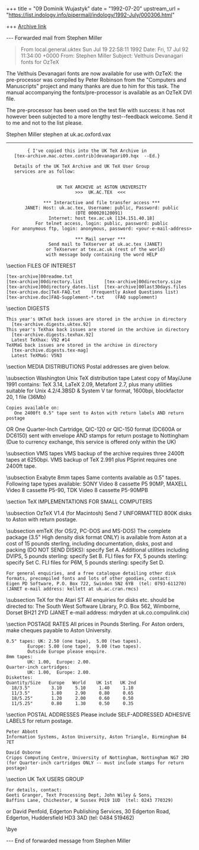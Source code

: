 +++
title = "09 Dominik Wujastyk"
date = "1992-07-20"
upstream_url = "https://list.indology.info/pipermail/indology/1992-July/000306.html"

+++
[Archive link](https://list.indology.info/pipermail/indology/1992-July/000306.html)


--- Forwarded mail from Stephen Miller <STEPHEN at uk.ac.oxford.vax>

>From local.general.uktex Sun Jul 19 22:58:11 1992
Date:    Fri, 17 Jul 92 11:34:00 +0000
From: Stephen Miller <STEPHEN at uk.ac.oxford.vax>
Subject: Velthuis Devanagari fonts for OzTeX

The Velthuis Devanagari fonts are now available for use with OzTeX: the
pre-processor was compiled by Peter Robinson from the "Computers and
Manuscripts" project and many thanks are due to him for this task. The
manual accompanying the fonts/pre-processor is available as an OzTeX DVI
file.

The pre-processor has been used on the test file with success: it has not
however been subjected to a more lengthy test--feedback welcome. Send it
to me and not to the list please.

Stephen Miller
stephen at uk.ac.oxford.vax

------------------------------

            { I've copied this into the UK TeX Archive in
       [tex-archive.mac.oztex.contrib]devanagari09.hqx  --Ed.}

       Details of the UK TeX Archive and UK TeX User Group
       services are as follow:


                       UK TeX ARCHIVE at ASTON UNIVERSITY
                              >>>  UK.AC.TEX  <<<

                  *** Interactive and file transfer access ***
           JANET: Host: uk.ac.tex, Username: public, Password: public
                              (DTE 000020120091)
                    Internet: host tex.ac.uk [134.151.40.18]
               For telnet access, login: public, password: public
      For anonymous ftp, login: anonymous, password: <your-e-mail-address>

                              *** Mail server ***
                    Send mail to TeXserver at uk.ac.tex (JANET)
                   or TeXserver at tex.ac.uk (rest of the world)
                   with message body containing the word HELP

\section FILES OF INTEREST

    [tex-archive]00readme.txt
    [tex-archive]00directory.list        [tex-archive]00directory.size
    [tex-archive]00directory_dates.list  [tex-archive]00last30days.files
    [tex-archive.doc]TeX-FAQ.txt    (Frequently Asked Questions list)
    [tex-archive.doc]FAQ-Supplement-*.txt    (FAQ supplement)

\section DIGESTS

    This year's UKTeX back issues are stored in the archive in directory
      [tex-archive.digests.uktex.92]
    This year's TeXhax back issues are stored in the archive in directory
      [tex-archive.digests.texhax.92]
      Latest TeXhax: V92 #14
    TeXMaG back issues are stored in the archive in directory
      [tex-archive.digests.tex-mag]
      Latest TeXMaG: V5N3

\section MEDIA DISTRIBUTIONS
    Postal addresses are given below.

\subsection Washington Unix TeX distribution tape
    Latest copy of May/June 1991 contains:
    TeX 3.14, LaTeX 2.09, Metafont 2.7, plus many utilities
    suitable for Unix 4.2/4.3BSD & System V
    tar format, 1600bpi, blockfactor 20, 1 file (36Mb)

    Copies available on:
       One 2400ft 0.5" tape sent to Aston with return labels AND return postage
   OR
       One Quarter-Inch Cartridge, QIC-120 or QIC-150 format (DC600A or DC6150)
       sent with envelope AND stamps for return postage to Nottingham
         (Due to currency exchange, this service is offered only within the UK)

\subsection VMS tapes
    VMS backup of the archive requires three 2400ft tapes at 6250bpi.
    VMS backup of TeX 2.991 plus PSprint requires one 2400ft tape.

\subsection Exabyte 8mm tapes
    Same contents available as 0.5" tapes.
    Following tape types available: SONY Video 8 cassette P5 90MP,
    MAXELL Video 8 cassette P5-90, TDK Video 8 cassette P5-90MPB

\section TeX IMPLEMENTATIONS FOR SMALL COMPUTERS

\subsection OzTeX V1.4 (for Macintosh)
    Send 7 UNFORMATTED 800K disks to Aston with return postage.

\subsection emTeX (for OS/2, PC-DOS and MS-DOS)
    The complete package (3.5" High density disk format ONLY)
    is available from Aston at a cost of 15 pounds sterling,
    including documentation, disks, post and packing (DO NOT SEND DISKS):
      specify Set A.
    Additional utilities including DVIPS, 5 pounds sterling:  specify Set B.
    FLI files for FX, 5 pounds sterling:  specify Set C.
    FLI files for P6M, 5 pounds sterling:  specify Set D.

    For general enquiries, and a free catalogue detailing other disk
    formats, precompiled fonts and lots of other goodies, contact:
    Eigen PD Software, P.O. Box 722, Swindon SN2 6YB  (tel: 0793-611270)
    (JANET e-mail address: kellett at uk.ac.cran.rmcs)

\subsection TeX for the Atari ST
    All enquiries for disks etc. should be directed to:
    The South West Software Library, P.O. Box 562, Wimborne, Dorset BH21 2YD
    (JANET e-mail address: mdryden at uk.co.compulink.cix)

\section POSTAGE RATES
    All prices in Pounds Sterling.
    For Aston orders, make cheques payable to Aston University.

    0.5" tapes: UK: 2.50 (one tape),  5.00 (two tapes).
            Europe: 5.00 (one tape),  9.00 (two tapes).
            Outside Europe please enquire.
    8mm tapes:
            UK: 1.00,  Europe: 2.00.
    Quarter-inch cartridges:
            UK: 1.00,  Europe: 2.00.
    Diskettes:
    Quantity/Size   Europe   World    UK 1st   UK 2nd
      18/3.5"        3.10     5.10     1.40     1.10
      11/3.5"        1.80     2.90     0.80     0.65
      18/5.25"       1.20     2.00     0.60     0.50
      11/5.25"       0.80     1.30     0.50     0.35

\section POSTAL ADDRESSES
    Please include SELF-ADDRESSED ADHESIVE LABELS for return postage.

    Peter Abbott
    Information Systems, Aston University, Aston Triangle, Birmingham B4 7ET

    David Osborne
    Cripps Computing Centre, University of Nottingham, Nottingham NG7 2RD
    (for Quarter-inch cartridges ONLY -- must include stamps for return postage)

\section UK TeX USERS GROUP

    For details, contact:
    Geeti Granger, Text Processing Dept, John Wiley & Sons,
    Baffins Lane, Chichester, W Sussex PO19 1UD  (tel: 0243 770329)
 or David Penfold, Edgerton Publishing Services,
    30 Edgerton Road, Edgerton, Huddersfield HD3 3AD (tel: 0484 519462)

\bye


--- End of forwarded message from Stephen Miller <STEPHEN at uk.ac.oxford.vax>





